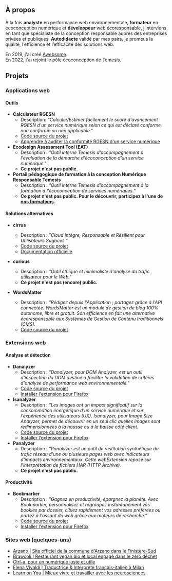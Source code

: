 ## À propos

À la fois **analyste** en performance web environnementale, **formateur** en écoconception numérique et **développeur** web écoresponsable, j’interviens en tant que spécialiste de la conception responsable auprès des entreprises privées et publiques. **Autodidacte** validé par mes pairs, je promeus la qualité, l’efficience et l’efficacité des solutions web.

En 2019, j'ai créé [Awebsome](https://awebsome.fr).  
En 2022, j'ai rejoint le pôle écoconception de [Temesis](https://www.temesis.com).

## Projets

### Applications web

#### Outils

* **Calculateur RGESN**
	* Description: *"Calculer/Estimer facilement le score d'avancement RGESN d'un service numérique selon ce qui est déclaré conforme, non conforme ou non applicable."*
	* [Code source du projet](https://gitlab.com/temesis/calculateur-rgesn)
	* [Apprendre à auditer la conformité RGESN d'un service numérique](https://www.temesis.com/expertises/ecoconception/formation/auditer-conformite-rgesn-service-numerique/)
* **Ecodesign Assessment Tool (EAT)**
	* Description : *"Outil interne Temesis d'accompagnement à l'évaluation de la démarche d'écoconception d’un service numérique."*
	* **Ce projet n'est pas public.**
* **Portail pédagogique de formation à la conception Numérique Responsable Temesis**
	* Description : *"Outil interne Temesis d'accompagnement à la formation à l'écoconception de services numériques."*
	* **Ce projet n'est pas public. Pour le découvrir, participez à l'une de [nos formations](https://www.temesis.com/expertises/ecoconception/formation/).**

#### Solutions alternatives

* **cirrus**
	* Description : *"Cloud Intègre, Responsable et Résilient pour Utilisateurs Sagaces."*
	* [Code source du projet](https://gitlab.com/julien.wilhelm/cirrus)
	* [Documentation officielle](https://gitlab.com/julien.wilhelm/getcirrus)
* **curious**
	* Description : *"Outil éthique et minimaliste d'analyse du trafic utilisateur pour le Web."*
	* **Ce projet n'est pas (encore) public.**

* **WordsMatter**
	* Description : *"Rédigez depuis l'Application ; partagez grâce à l'API connectée. WordsMatter est un module de gestion de blog 100% autonome, libre et gratuit. Son efficience en fait une alternative écoresponsable aux Systèmes de Gestion de Contenu traditionnels (CMS).*
	* [Code source du projet](https://gitlab.com/julien.wilhelm/WordsMatter)

### Extensions web

#### Analyse et détection

* **Danalyzer**
	* Description : *"Danalyzer, pour DOM Analyzer, est un outil d'inspection du DOM destiné à faciliter la validation de critères d'analyse de performance web environnementale."*
	* [Code source du projet](https://gitlab.com/temesis/danalyzer)
	* [Installer l'extension pour Firefox](https://addons.mozilla.org/fr/firefox/addon/danalyzer/)
* **Isanalyzer**
	* Description : *"Les images ont un impact significatif sur la consommation énergétique d'un service numérique et sur l'expérience des utilisateurs (UX). Isanalyzer, pour Image Size Analyzer, permet de découvrir en un seul clic quelles images sont redimensionnées à la hausse ou à la baisse côté client.* 
	* [Code source du projet](https://gitlab.com/temesis/isanalyzer) 
	* [Installer l'extension pour Firefox](https://addons.mozilla.org/fr/firefox/addon/isanalyzer/)
* **Panalyzer**
	* Description : *"Panalyzer est un outil de restitution synthétique du trafic réseau d'une ou plusieurs pages web avec indicateurs d'impacts environnementaux. Cette webExtension repose sur l'interprétation de fichiers HAR (HTTP Archive).*
	* **Ce projet n'est pas public.**

#### Productivité

* **Bookmarker**
	* Description : *"Gagnez en productivité, épargnez la planète. Avec Bookmarker, personnalisez et regroupez instantanément vos bookies par dossier, ciblez rapidement vos adresses préférées ou partez à l'assaut du web grâce aux moteurs de recherche."*
	* [Code source du projet](https://gitlab.com/julien.wilhelm/bookmarker)
	* [Installer l'extension pour Firefox](https://addons.mozilla.org/fr/firefox/addon/awb-bookmarker/)

### Sites web (quelques-uns)

* [Arzano | Site officiel de la commune d'Arzano dans le Finistère-Sud](https://www.arzano.fr/)
* [Brawcoli | Restaurant vegan bio et local engagé dans le zéro déchet](https://brawcoli.fr/)
* [Ctrl-a, pour un numérique juste et utile](https://www.ctrla.fr/)
* [Elena Vivaldi | Traductrice & Interprète français-italien à Milan](https://elenavivaldi.com/fr/)
* [Learn on You | Mieux vivre et travailler avec les neurosciences](https://learnonyou.com/)
